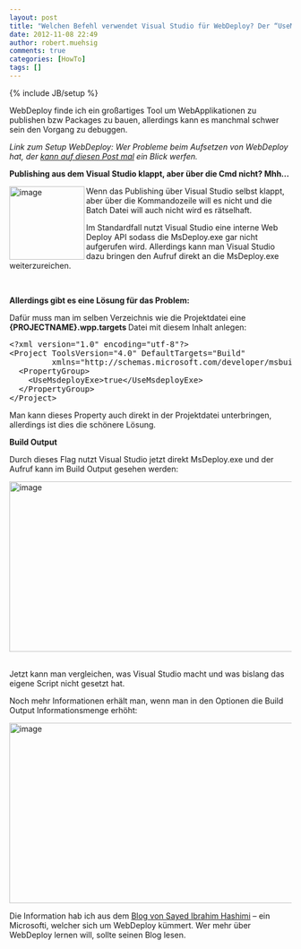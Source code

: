 ```yaml
---
layout: post
title: "Welchen Befehl verwendet Visual Studio für WebDeploy? Der “UseMsdeployExe” Switch..."
date: 2012-11-08 22:49
author: robert.muehsig
comments: true
categories: [HowTo]
tags: []
---
```

{% include JB/setup %}
<p>WebDeploy finde ich ein großartiges Tool um WebApplikationen zu publishen bzw Packages zu bauen, allerdings kann es manchmal schwer sein den Vorgang zu debuggen. </p> <p><em>Link zum Setup WebDeploy: Wer Probleme beim Aufsetzen von WebDeploy hat, der </em><a href="http://code-inside.de/blog/2012/11/06/setup-iis-8-fr-asp-net-webdeploy-auf-windows-8-und-windows-server-2012/"><em>kann auf diesen Post mal</em></a><em> ein Blick werfen.</em>&nbsp;</p> <p><strong>Publishing aus dem Visual Studio klappt, aber über die Cmd nicht? Mhh…</strong></p> <p><a href="{{BASE_PATH}}/assets/wp-images/image1636.png"><img title="image" style="border-top: 0px; border-right: 0px; border-bottom: 0px; border-left: 0px; display: inline" border="0" alt="image" align="left" src="{{BASE_PATH}}/assets/wp-images/image_thumb795.png" width="134" height="131"></a> Wenn das Publishing über Visual Studio selbst klappt, aber über die Kommandozeile will es nicht und die Batch Datei will auch nicht wird es rätselhaft.</p> <p>Im Standardfall nutzt Visual Studio eine interne Web Deploy API sodass die MsDeploy.exe gar nicht aufgerufen wird. Allerdings kann man Visual Studio dazu bringen den Aufruf direkt an die MsDeploy.exe weiterzureichen. </p> <p><strong></strong>&nbsp;</p> <p><strong>Allerdings gibt es eine Lösung für das Problem:</strong></p> <p>Dafür muss man im selben Verzeichnis wie die Projektdatei eine<strong> {PROJECTNAME}.wpp.targets </strong>Datei mit diesem Inhalt anlegen:</p><pre>&lt;?xml version="1.0" encoding="utf-8"?&gt;
&lt;Project ToolsVersion="4.0" DefaultTargets="Build" 
         xmlns="http://schemas.microsoft.com/developer/msbuild/2003"&gt;
  &lt;PropertyGroup&gt;
    &lt;UseMsdeployExe&gt;true&lt;/UseMsdeployExe&gt;
  &lt;/PropertyGroup&gt;
&lt;/Project&gt;</pre>
<p>Man kann dieses Property auch direkt in der Projektdatei unterbringen, allerdings ist dies die schönere Lösung.</p>
<p><strong>Build Output</strong></p>
<p>Durch dieses Flag nutzt Visual Studio jetzt direkt MsDeploy.exe und der Aufruf kann im Build Output gesehen werden:</p>
<p><a href="{{BASE_PATH}}/assets/wp-images/image1637.png"><img title="image" style="border-top: 0px; border-right: 0px; border-bottom: 0px; border-left: 0px; display: inline" border="0" alt="image" src="{{BASE_PATH}}/assets/wp-images/image_thumb796.png" width="575" height="304"></a>&nbsp;</p>
<p>Jetzt kann man vergleichen, was Visual Studio macht und was bislang das eigene Script nicht gesetzt hat.</p>
<p>Noch mehr Informationen erhält man, wenn man in den Optionen die Build Output Informationsmenge erhöht:</p>
<p><a href="{{BASE_PATH}}/assets/wp-images/image1638.png"><img title="image" style="border-top: 0px; border-right: 0px; border-bottom: 0px; border-left: 0px; display: inline" border="0" alt="image" src="{{BASE_PATH}}/assets/wp-images/image_thumb797.png" width="533" height="322"></a> </p>
<p>Die Information hab ich aus dem <a href="http://sedodream.com/CommentView%2cguid%2c269EC8D3-9D71-400A-BD99-CC3EA5D0C834.aspx">Blog von Sayed Ibrahim Hashimi</a> – ein Microsofti, welcher sich um WebDeploy kümmert. Wer mehr über WebDeploy lernen will, sollte seinen Blog lesen.</p>
